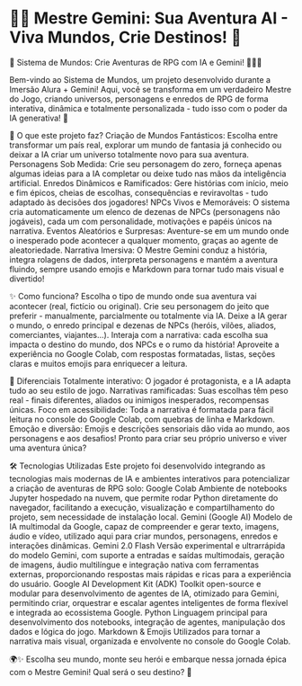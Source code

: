 # 🧙‍♂️ Mestre Gemini: Sua Aventura AI - Viva Mundos, Crie Destinos! 🌠

🌌 Sistema de Mundos: Crie Aventuras de RPG com IA e Gemini! 🧙‍♂️✨

Bem-vindo ao Sistema de Mundos, um projeto desenvolvido durante a Imersão Alura + Gemini! Aqui, você se transforma em um verdadeiro Mestre do Jogo, criando universos, personagens e enredos de RPG de forma interativa, dinâmica e totalmente personalizada - tudo isso com o poder da IA generativa! 🎲

🚀 O que este projeto faz?
Criação de Mundos Fantásticos: Escolha entre transformar um país real, explorar um mundo de fantasia já conhecido ou deixar a IA criar um universo totalmente novo para sua aventura.
Personagens Sob Medida: Crie seu personagem do zero, forneça apenas algumas ideias para a IA completar ou deixe tudo nas mãos da inteligência artificial.
Enredos Dinâmicos e Ramificados: Gere histórias com início, meio e fim épicos, cheias de escolhas, consequências e reviravoltas - tudo adaptado às decisões dos jogadores!
NPCs Vivos e Memoráveis: O sistema cria automaticamente um elenco de dezenas de NPCs (personagens não jogáveis), cada um com personalidade, motivações e papéis únicos na narrativa.
Eventos Aleatórios e Surpresas: Aventure-se em um mundo onde o inesperado pode acontecer a qualquer momento, graças ao agente de aleatoriedade.
Narrativa Imersiva: O Mestre Gemini conduz a história, integra rolagens de dados, interpreta personagens e mantém a aventura fluindo, sempre usando emojis e Markdown para tornar tudo mais visual e divertido!

✨ Como funciona?
Escolha o tipo de mundo onde sua aventura vai acontecer (real, fictício ou original).
Crie seu personagem do jeito que preferir - manualmente, parcialmente ou totalmente via IA.
Deixe a IA gerar o mundo, o enredo principal e dezenas de NPCs (heróis, vilões, aliados, comerciantes, viajantes...).
Interaja com a narrativa: cada escolha sua impacta o destino do mundo, dos NPCs e o rumo da história!
Aproveite a experiência no Google Colab, com respostas formatadas, listas, seções claras e muitos emojis para enriquecer a leitura.

🎯 Diferenciais
Totalmente interativo: O jogador é protagonista, e a IA adapta tudo ao seu estilo de jogo.
Narrativas ramificadas: Suas escolhas têm peso real - finais diferentes, aliados ou inimigos inesperados, recompensas únicas.
Foco em acessibilidade: Toda a narrativa é formatada para fácil leitura no console do Google Colab, com quebras de linha e Markdown.
Emoção e diversão: Emojis e descrições sensoriais dão vida ao mundo, aos personagens e aos desafios!
Pronto para criar seu próprio universo e viver uma aventura única?

🛠️ Tecnologias Utilizadas
Este projeto foi desenvolvido integrando as tecnologias mais modernas de IA e ambientes interativos para potencializar a criação de aventuras de RPG solo:
Google Colab
Ambiente de notebooks Jupyter hospedado na nuvem, que permite rodar Python diretamente do navegador, facilitando a execução, visualização e compartilhamento do projeto, sem necessidade de instalação local.
Gemini (Google AI)
Modelo de IA multimodal da Google, capaz de compreender e gerar texto, imagens, áudio e vídeo, utilizado aqui para criar mundos, personagens, enredos e interações dinâmicas.
Gemini 2.0 Flash
Versão experimental e ultrarrápida do modelo Gemini, com suporte a entradas e saídas multimodais, geração de imagens, áudio multilíngue e integração nativa com ferramentas externas, proporcionando respostas mais rápidas e ricas para a experiência do usuário.
Google AI Development Kit (ADK)
Toolkit open-source e modular para desenvolvimento de agentes de IA, otimizado para Gemini, permitindo criar, orquestrar e escalar agentes inteligentes de forma flexível e integrada ao ecossistema Google.
Python
Linguagem principal para desenvolvimento dos notebooks, integração de agentes, manipulação dos dados e lógica do jogo.
Markdown & Emojis
Utilizados para tornar a narrativa mais visual, organizada e envolvente no console do Google Colab.


🌍✨ Escolha seu mundo, monte seu herói e embarque nessa jornada épica com o Mestre Gemini!
Qual será o seu destino? 🎲
